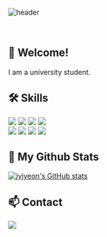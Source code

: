 <!--
**jyjyeon/jyjyeon** is a ✨ _special_ ✨ repository because its `README.md` (this file) appears on your GitHub profile.

Here are some ideas to get you started:

- 🔭 I’m currently working on ...
- 🌱 I’m currently learning ...
- 👯 I’m looking to collaborate on ...
- 🤔 I’m looking for help with ...
- 💬 Ask me about ...
- 📫 How to reach me: ...
- 😄 Pronouns: ...
- ⚡ Fun fact: ...
-->

![header](https://capsule-render.vercel.app/api?type=slice&color=gradient&height=160&section=header&text=Hi!%20I'm%20Jiyeon!&fontAlign=50&fontAlignY=70&fontSize=90&fontColor=000000)

<br>

## 💖 Welcome!
I am a university student.


## 🛠 Skills
<div align=left>
  <img src="https://img.shields.io/badge/c++-00599C?style=flat-square&logo=c++&logoColor=white">
  <img src="https://img.shields.io/badge/Flutter-%2302569B.svg?style=for-the-badge&logo=Flutter&logoColor=white">
  <img src="https://img.shields.io/badge/mysql-4479A1?style=flat-square&logo=mysql&logoColor=white">
  <img src="https://img.shields.io/badge/docker-2496ED?style=flat-square&logo=docker&logoColor=white">
  <br>

  <img src="https://img.shields.io/badge/github-181717?style=flat-square&logo=github&logoColor=white">
  <img src="https://img.shields.io/badge/slack-4A154B?style=flat-square&logo=slack&logoColor=white">
  <img src="https://img.shields.io/badge/swagger-85EA2D?style=flat-square&logo=swagger&logoColor=white">
  <img src="https://img.shields.io/badge/postman-FF6C37?style=flat-square&logo=postman&logoColor=white">
  <br>
</div>


## 🌱 My Github Stats
[![jyjyeon's GitHub stats](https://github-readme-stats.vercel.app/api?username=jyjyeon)](https://github.com/jyjyeon/github-readme-stats)


## 📫 Contact
<a href="mailto:kjy821@ewhain.net"><img src="https://img.shields.io/badge/Gmail-d14836?style=flat-square&logo=Gmail&logoColor=white&link=kjy821@ewhain.net"/></a>
